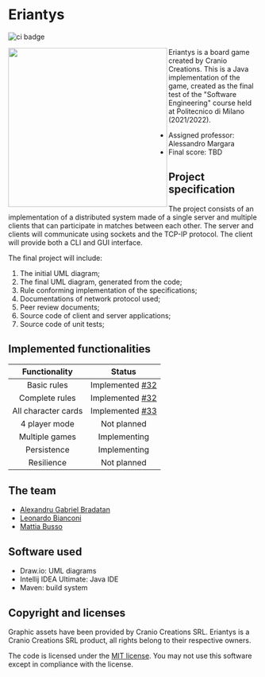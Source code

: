 # Eriantys

![ci badge](https://github.com/alexbradd/ingsw2022-AM36/actions/workflows/java-ci.yaml/badge.svg)

<img
  src="https://www.craniocreations.it/wp-content/uploads/2021/06/Eriantys_scatolaFrontombra-600x600.png"
  width="320px"
  height="320px"
  align="left" />

Eriantys is a board game created by Cranio Creations. This is a Java
implementation of the game, created as the final test of the "Software
Engineering" course held at Politecnico di Milano (2021/2022).

- Assigned professor: Alessandro Margara
- Final score: TBD

## Project specification

The project consists of an implementation of a distributed system made of a
single server and multiple clients that can participate in matches between each
other. The server and clients will communicate using sockets and the TCP-IP
protocol. The client will provide both a CLI and GUI interface.

The final project will include:

1. The initial UML diagram;
2. The final UML diagram, generated from the code;
3. Rule conforming implementation of the specifications;
4. Documentations of network protocol used;
5. Peer review documents;
6. Source code of client and server applications;
7. Source code of unit tests;

## Implemented functionalities

| Functionality       | Status                                                                  |
|:-------------------:|:-----------------------------------------------------------------------:|
| Basic rules         | Implemented [#32](https://github.com/alexbradd/ingsw2022-AM36/pull/32) |
| Complete rules      | Implemented [#32](https://github.com/alexbradd/ingsw2022-AM36/pull/32) |
| All character cards | Implemented [#33](https://github.com/alexbradd/ingsw2022-AM36/pull/33) |
| 4 player mode       | Not planned                                                             |
| Multiple games      | Implementing                                                            |
| Persistence         | Implementing                                                            |
| Resilience          | Not planned                                                             |

## The team

- [Alexandru Gabriel Bradatan](https://github.com/alexbradd)
- [Leonardo Bianconi](https://github.com/leo-bianconi)
- [Mattia Busso](https://github.com/mattia-busso)

## Software used

- Draw.io: UML diagrams
- Intellij IDEA Ultimate: Java IDE
- Maven: build system

## Copyright and licenses

Graphic assets have been provided by Cranio Creations SRL. Eriantys is a
Cranio Creations SRL product, all rights belong to their respective owners.

The code is licensed under the [MIT license](https://github.com/alexbradd/ingsw2022-AM36/blob/main/LICENSE).
You may not use this software except in compliance with the license.
